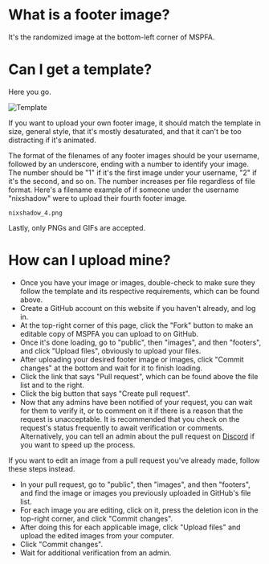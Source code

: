 # What is a footer image?

It's the randomized image at the bottom-left corner of MSPFA.

# Can I get a template?

Here you go.

![Template](https://mspfa.com/images/footers/template.png)

If you want to upload your own footer image, it should match the template in size, general style, that it's mostly desaturated, and that it can't be too distracting if it's animated.

The format of the filenames of any footer images should be your username, followed by an underscore, ending with a number to identify your image. The number should be "1" if it's the first image under your username, "2" if it's the second, and so on. The number increases per file regardless of file format. Here's a filename example of if someone under the username "nixshadow" were to upload their fourth footer image.

`nixshadow_4.png`

Lastly, only PNGs and GIFs are accepted.

# How can I upload mine?

* Once you have your image or images, double-check to make sure they follow the template and its respective requirements, which can be found above.
* Create a GitHub account on this website if you haven't already, and log in.
* At the top-right corner of this page, click the "Fork" button to make an editable copy of MSPFA you can upload to on GitHub.
* Once it's done loading, go to "public", then "images", and then "footers", and click "Upload files", obviously to upload your files.
* After uploading your desired footer image or images, click "Commit changes" at the bottom and wait for it to finish loading.
* Click the link that says "Pull request", which can be found above the file list and to the right.
* Click the big button that says "Create pull request".
* Now that any admins have been notified of your request, you can wait for them to verify it, or to comment on it if there is a reason that the request is unacceptable. It is recommended that you check on the request's status frequently to await verification or comments. Alternatively, you can tell an admin about the pull request on [Discord](https://discord.mspfa.com/) if you want to speed up the process.

If you want to edit an image from a pull request you've already made, follow these steps instead.

* In your pull request, go to "public", then "images", and then "footers", and find the image or images you previously uploaded in GitHub's file list.
* For each image you are editing, click on it, press the deletion icon in the top-right corner, and click "Commit changes".
* After doing this for each applicable image, click "Upload files" and upload the edited images from your computer.
* Click "Commit changes".
* Wait for additional verification from an admin.